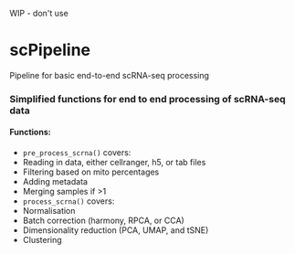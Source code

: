 WIP - don't use

# scPipeline
Pipeline for basic end-to-end scRNA-seq processing

### Simplified functions for end to end processing of scRNA-seq data

#### Functions:

- `pre_process_scrna()` covers: 
 - Reading in data, either cellranger, h5, or tab files
 - Filtering based on mito percentages
 - Adding metadata
 - Merging samples if >1
- `process_scrna()` covers:
 - Normalisation
 - Batch correction (harmony, RPCA, or CCA)
 - Dimensionality reduction (PCA, UMAP, and tSNE)
 - Clustering

